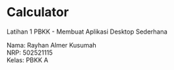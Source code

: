 # Calculator

Latihan 1 PBKK - Membuat Aplikasi Desktop Sederhana

Nama: Rayhan Almer Kusumah  
NRP: 502521115  
Kelas: PBKK A
